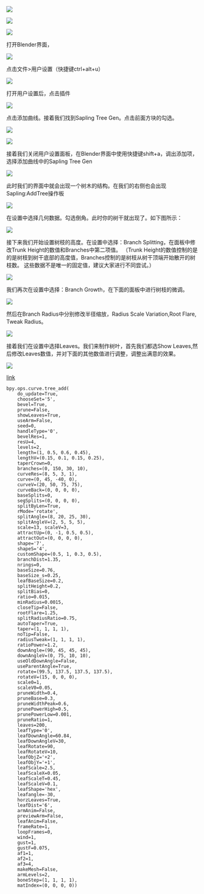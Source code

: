 ![](https://github.com/BlenderCN/blenderTutorial/blob/master/mDrivEngine/tree1.jpeg?raw=true)

![](https://github.com/BlenderCN/blenderTutorial/blob/master/mDrivEngine/tree2.jpeg?raw=true)

![](https://github.com/BlenderCN/blenderTutorial/blob/master/mDrivEngine/tree3.jpeg?raw=true)

打开Blender界面，

![](https://github.com/BlenderCN/blenderTutorial/blob/master/mDrivEngine/tree4.jpeg?raw=true)

点击文件>用户设置（快捷键ctrl+alt+u）

![](https://github.com/BlenderCN/blenderTutorial/blob/master/mDrivEngine/tree5.jpeg?raw=true)

打开用户设置后，点击插件

![](https://github.com/BlenderCN/blenderTutorial/blob/master/mDrivEngine/tree6.jpeg?raw=true)

点击添加曲线。接着我们找到Sapling Tree Gen。点击前面方块的勾选。

![](https://github.com/BlenderCN/blenderTutorial/blob/master/mDrivEngine/tree7.jpeg?raw=true)

![](https://github.com/BlenderCN/blenderTutorial/blob/master/mDrivEngine/tree8.jpeg?raw=true)

接着我们关闭用户设置面板，在Blender界面中使用快捷键shift+a，调出添加项，选择添加曲线中的Sapling Tree Gen

![](https://github.com/BlenderCN/blenderTutorial/blob/master/mDrivEngine/tree9.jpeg?raw=true)

此时我们的界面中就会出现一个树木的结构。在我们的右侧也会出现Sapling:AddTree操作板

![](https://github.com/BlenderCN/blenderTutorial/blob/master/mDrivEngine/tree10.jpeg?raw=true)

在设置中选择几何数据。勾选倒角。此时你的树干就出现了。如下图所示：

![](https://github.com/BlenderCN/blenderTutorial/blob/master/mDrivEngine/tree11.jpeg?raw=true)

接下来我们开始设置树枝的高度。在设置中选择：Branch Splitting，在面板中修改Trunk Height的数值和Branches中第二项值。
（Trunk Height的数值控制的是的是树枝到树干底部的高度值，Branches控制的是树枝从树干顶端开始散开的树枝数。
这些数据不是唯一的固定值，建议大家进行不同尝试。）

![](https://github.com/BlenderCN/blenderTutorial/blob/master/mDrivEngine/tree12.jpeg?raw=true)

我们再次在设置中选择：Branch Growth，在下面的面板中进行树枝的微调。

![](https://github.com/BlenderCN/blenderTutorial/blob/master/mDrivEngine/tree13.jpeg?raw=true)

然后在Branch Radius中分别修改半径缩放，Radius Scale Variation,Root Flare, Tweak Radius。

![](https://github.com/BlenderCN/blenderTutorial/blob/master/mDrivEngine/tree14.jpeg?raw=true)

接着我们在设置中选择Leaves。我们来制作树叶，首先我们都选Show Leaves,然后修改Leaves数值，并对下面的其他数值进行调整，调整出满意的效果。

![](https://github.com/BlenderCN/blenderTutorial/blob/master/mDrivEngine/tree15.jpeg?raw=true)

[link](https://mp.weixin.qq.com/s/di-X6OOB6UrXRzTMI-605g)

  
    bpy.ops.curve.tree_add(
        do_update=True, 
        chooseSet='5', 
        bevel=True, 
        prune=False, 
        showLeaves=True, 
        useArm=False, 
        seed=0, 
        handleType='0', 
        bevelRes=1, 
        resU=4, 
        levels=2, 
        length=(1, 0.5, 0.6, 0.45), 
        lengthV=(0.15, 0.1, 0.15, 0.25), 
        taperCrown=0, 
        branches=(0, 150, 30, 10), 
        curveRes=(8, 5, 3, 1), 
        curve=(0, 45, -40, 0), 
        curveV=(20, 50, 75, 75), 
        curveBack=(0, 0, 0, 0), 
        baseSplits=0, 
        segSplits=(0, 0, 0, 0), 
        splitByLen=True, 
        rMode='rotate', 
        splitAngle=(8, 20, 25, 30), 
        splitAngleV=(2, 5, 5, 5), 
        scale=13, scaleV=3, 
        attractUp=(0, -1, 0.5, 0.5), 
        attractOut=(0, 0, 0, 0), 
        shape='7', 
        shapeS='4', 
        customShape=(0.5, 1, 0.3, 0.5), 
        branchDist=1.35, 
        nrings=0, 
        baseSize=0.76, 
        baseSize_s=0.25, 
        leafBaseSize=0.2, 
        splitHeight=0.2, 
        splitBias=0, 
        ratio=0.015, 
        minRadius=0.0015, 
        closeTip=False, 
        rootFlare=1.25, 
        splitRadiusRatio=0.75, 
        autoTaper=True, 
        taper=(1, 1, 1, 1), 
        noTip=False, 
        radiusTweak=(1, 1, 1, 1), 
        ratioPower=1.2, 
        downAngle=(90, 45, 45, 45), 
        downAngleV=(0, 75, 10, 10), 
        useOldDownAngle=False, 
        useParentAngle=True, 
        rotate=(99.5, 137.5, 137.5, 137.5), 
        rotateV=(15, 0, 0, 0), 
        scale0=1, 
        scaleV0=0.05, 
        pruneWidth=0.4, 
        pruneBase=0.3, 
        pruneWidthPeak=0.6, 
        prunePowerHigh=0.5, 
        prunePowerLow=0.001, 
        pruneRatio=1, 
        leaves=200, 
        leafType='0', 
        leafDownAngle=60.84, 
        leafDownAngleV=30, 
        leafRotate=90, 
        leafRotateV=10, 
        leafObjZ='+2', 
        leafObjY='+1', 
        leafScale=2.5, 
        leafScaleX=0.05, 
        leafScaleT=0.45, 
        leafScaleV=0.1, 
        leafShape='hex', 
        leafangle=-30, 
        horzLeaves=True, 
        leafDist='6', 
        armAnim=False, 
        previewArm=False, 
        leafAnim=False, 
        frameRate=1, 
        loopFrames=0, 
        wind=1, 
        gust=1, 
        gustF=0.075, 
        af1=1, 
        af2=1, 
        af3=4, 
        makeMesh=False, 
        armLevels=2, 
        boneStep=(1, 1, 1, 1), 
        matIndex=(0, 0, 0, 0))  
